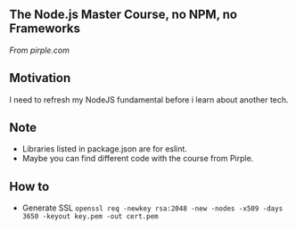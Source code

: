 ## The Node.js Master Course, no NPM, no Frameworks
*From pirple.com*

## Motivation
I need to refresh my NodeJS fundamental before i learn about another tech.

## Note
- Libraries listed in package.json are for eslint.
- Maybe you can find different code with the course from Pirple.

## How to
- Generate SSL
```openssl req -newkey rsa:2048 -new -nodes -x509 -days 3650 -keyout key.pem -out cert.pem```
